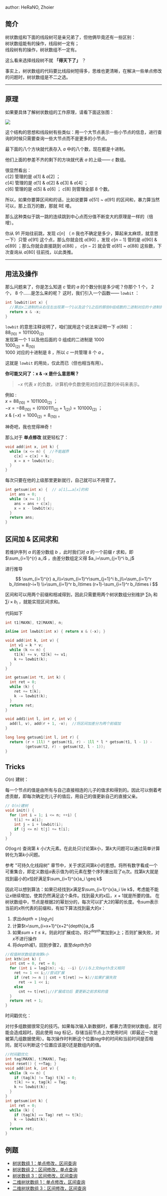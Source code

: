 author: HeRaNO, Zhoier

## 简介

树状数组和下面的线段树可是亲兄弟了，但他俩毕竟还有一些区别：  
树状数组能有的操作，线段树一定有；  
线段树有的操作，树状数组不一定有。

这么看来选择线段树不就 **「得天下了」** ？

事实上，树状数组的代码要比线段树短得多，思维也更清晰，在解决一些单点修改的问题时，树状数组是不二之选。

* * *

## 原理

如果要具体了解树状数组的工作原理，请看下面这张图：

![](./images/bit1.png)

这个结构的思想和线段树有些类似：用一个大节点表示一些小节点的信息，进行查询的时候只需要查询一些大节点而不是更多的小节点。

最下面的八个方块就代表存入 $a$ 中的八个数，现在都是十进制。

他们上面的参差不齐的剩下的方块就代表 $a$ 的上级—— $c$ 数组。

很显然看出：  
 $c[2]$ 管理的是 $a[1]$ & $a[2]$ ；  
 $c[4]$ 管理的是 $a[1]$ & $a[2]$ & $a[3]$ & $a[4]$ ；  
 $c[6]$ 管理的是 $a[5]$ & $a[6]$ ； $c[8]$ 则管理全部 $8$ 个数。

所以，如果你要算区间和的话，比如说要算 $a[51]$ ~ $a[91]$ 的区间和，暴力算当然可以，那上百万的数，那就 RE 喽。

那么这种类似于跳一跳的连续跳到中心点而分值不断变大的原理是一样的（倍增）。

你从 $91$ 开始往前跳，发现 $c[n]$ （ $n$ 我也不确定是多少，算起来太麻烦，就意思一下）只管 $a[91]$ 这个点，那么你就会找 $a[90]$ ，发现 $c[n - 1]$ 管的是 $a[90]$ & $a[89]$ ；那么你就会直接跳到 $a[88]$ ， $c[n - 2]$ 就会管 $a[81]$ ~ $a[88]$ 这些数，下次查询从 $a[80]$ 往前找，以此类推。

* * *

## 用法及操作

那么问题来了，你是怎么知道 $c$ 管的 $a$ 的个数分别是多少呢？你那个 $1$ 个， $2$ 个， $8$ 个……是怎么来的呢？
这时，我们引入一个函数—— `lowbit` ：

```cpp
int lowbit(int x) {
  //算出x二进制的从右往左出现第一个1以及这个1之后的那些0组成数的二进制对应的十进制的数
  return x & -x;
}
```

 `lowbit` 的意思注释说明了，咱们就用这个说法来证明一下 $a[88]$ ：  
 $88_{(10)}=1011000_{(2)}$   
发现第一个 $1$ 以及他后面的 $0$ 组成的二进制是 $1000$   
 $1000_{(2)} = 8_{(10)}$   
 $1000$ 对应的十进制是 $8$ ，所以 $c$ 一共管理 $8$ 个 $a$ 。

这就是 `lowbit` 的用处，仅此而已（但也相当有用）。

 **你可能又问了：x & -x 是什么意思啊？** 

>  $-x$ 代表 $x$ 的负数，计算机中负数使用对应的正数的补码来表示。

例如 :  
 $x =88_{(10)}=1011000_{(2)}$ ；  
 $-x = -88_{(10)} = (0100111_{(2)} + 1_{(2)}) =101000_{(2)}$ ；  
 $x\ \& \ (-x) = 1000_{(2)} = 8_{(10)}$ 。

神奇吧，我也觉得神奇！

那么对于 **单点修改** 就更轻松了：

```cpp
void add(int x, int k) {
  while (x <= n) {  //不能越界
    c[x] = c[x] + k;
    x = x + lowbit(x);
  }
}
```

每次只要在他的上级那里更新就行，自己就可以不用管了。

```cpp
int getsum(int x) {  // a[1]……a[x]的和
  int ans = 0;
  while (x >= 1) {
    ans = ans + c[x];
    x = x - lowbit(x);
  }
  return ans;
}
```

## 区间加 & 区间求和

若维护序列 $a$ 的差分数组 $b$ ，此时我们对 $a$ 的一个前缀 $r$ 求和，即 $\sum_{i=1}^{r} a_i$ ，由差分数组定义得 $a_i=\sum_{j=1}^i b_j$ 

进行推导

$$
\sum_{i=1}^{r} a_i\\=\sum_{i=1}^r\sum_{j=1}^i b_j\\=\sum_{i=1}^r b_i\times(r-i+1)
\\=\sum_{i=1}^r b_i\times (r+1)-\sum_{i=1}^r b_i\times i
$$

区间和可以用两个前缀和相减得到，因此只需要用两个树状数组分别维护 $\sum b_i$ 和 $\sum i \times b_i$ ，就能实现区间求和。

代码如下

```cpp
int t1[MAXN], t2[MAXN], n;

inline int lowbit(int x) { return x & (-x); }

void add(int k, int v) {
  int v1 = k * v;
  while (k <= n) {
    t1[k] += v, t2[k] += v1;
    k += lowbit(k);
  }
}

int getsum(int *t, int k) {
  int ret = 0;
  while (k) {
    ret += t[k];
    k -= lowbit(k);
  }
  return ret;
}

void add1(int l, int r, int v) {
  add(l, v), add(r + 1, -v);  //将区间加差分为两个前缀加
}

long long getsum1(int l, int r) {
  return (r + 1ll) * getsum(t1, r) - 1ll * l * getsum(t1, l - 1) -
         (getsum(t2, r) - getsum(t2, l - 1));
}
```

## Tricks

 $O(n)$ 建树：

每一个节点的值是由所有与自己直接相连的儿子的值求和得到的。因此可以倒着考虑贡献，即每次确定完儿子的值后，用自己的值更新自己的直接父亲。

```cpp
// O(n)建树
void init() {
  for (int i = 1; i <= n; ++i) {
    t[i] += a[i];
    int j = i + lowbit(i);
    if (j <= n) t[j] += t[i];
  }
}
```

 $O(\log n)$ 查询第 $k$ 小/大元素。在此处只讨论第$k$小，第$k$大问题可以通过简单计算转化为第$k$小问题。

参考 "可持久化线段树" 章节中，关于求区间第$k$小的思想。将所有数字看成一个可重集合，即定义数组$a$表示值为$i$的元素在整个序列重出现了$a_i$次。找第$k$大就是找到最小的$x$恰好满足$\sum_{i=1}^{x}a_i \geq k$

因此可以想到算法：如果已经找到$x$满足$\sum_{i=1}^{x}a_i \le k$，考虑能不能让$x$继续增加，使其仍然满足这个条件。找到最大的$x$后，$x+1$就是所要的值。
在树状数组中，节点是根据2的幂划分的，每次可以扩大2的幂的长度。令$sum$表示当前的$x$所代表的前缀和，有如下算法找到最大的$x$：
1. 求出$depth=\left \lfloor log_2n \right \rfloor$
2. 计算$t=\sum_{i=x+1}^{x+2^{depth}}a_i$
3. 如果$sum+t \le k$，则此时扩展成功，将$2^{depth}$累加到$x$上；否则扩展失败，对$x$不进行操作
4. 将$depth$减1，回到步骤2，直至$depth$为0

```cpp
//权值树状数组查询第k小
int kth(int k) {
  int cnt = 0, ret = 0;
  for (int i = log2(n); ~i; --i) {//i与上文depth含义相同
    ret += 1 << i;//尝试扩展
    if (ret >= n || cnt + t[ret] >= k)//如果扩展失败
      ret -= 1 << i;
    else
      cnt += t[ret];//扩展成功后 要更新之前求和的值
  }
  return ret + 1;
}
```

时间戳优化：

对付多组数据很常见的技巧。如果每次输入新数据时，都暴力清空树状数组，就可能会造成超时。因此使用 $tag$ 标记，存储当前节点上次使用时间（即最近一次是被第几组数据使用）。每次操作时判断这个位置$tag$中的时间和当前时间是否相同，就可以判断这个位置应该是0还是数组内的值。

```cpp
//时间戳优化
int tag[MAXN], t[MAXN], Tag;
void reset() { ++Tag; }
void add(int k, int v) {
  while (k <= n) {
    if (tag[k] != Tag) t[k] = 0;
    t[k] += v, tag[k] = Tag;
    k += lowbit(k);
  }
}
int getsum(int k) {
  int ret = 0;
  while (k) {
    if (tag[k] == Tag) ret += t[k];
    k -= lowbit(k);
  }
  return ret;
}
```



## 例题

-    [树状数组 1：单点修改，区间查询](https://loj.ac/problem/130) 
-    [树状数组 2：区间修改，单点查询](https://loj.ac/problem/131) 
-    [树状数组 3：区间修改，区间查询](https://loj.ac/problem/132) 
-    [二维树状数组 1：单点修改，区间查询](https://loj.ac/problem/133) 
-    [二维树状数组 3：区间修改，区间查询](https://loj.ac/problem/135) 
